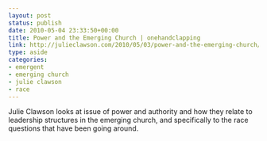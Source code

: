 ```yaml
---
layout: post
status: publish
date: 2010-05-04 23:33:50+00:00
title: Power and the Emerging Church | onehandclapping
link: http://julieclawson.com/2010/05/03/power-and-the-emerging-church/
type: aside
categories:
- emergent
- emerging church
- julie clawson
- race
---
```


Julie Clawson looks at issue of power and authority and how they relate to leadership structures in the emerging church, and specifically to the race questions that have been going around.
